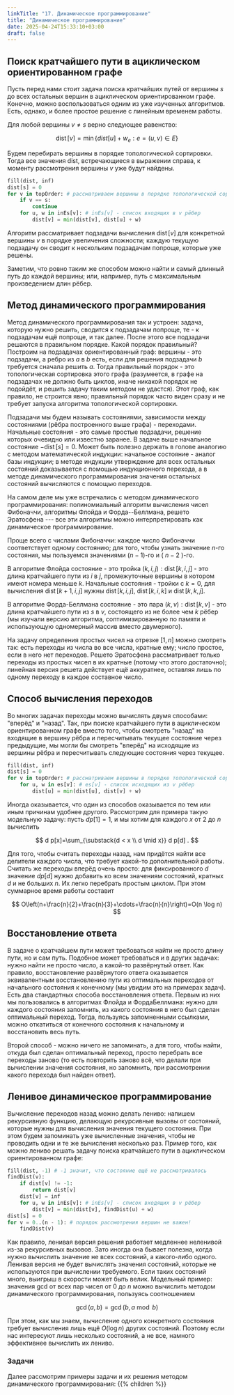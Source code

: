 ```yaml
---
linkTitle: "17. Динамическое программирование"
title: "Динамическое программирование"
date: 2025-04-24T15:33:10+03:00
draft: false
---
```



## Поиск кратчайшего пути в ациклическом ориентированном графе

Пусть перед нами стоит задача поиска кратчайших путей от вершины $s$ до всех остальных вершин в ациклическом ориентированном графе. Конечно, можно воспользоваться одним из уже изученных алгоритмов. Есть, однако, и более простое решение с линейным временем работы.

Для любой вершины $v \neq s$ верно следующее равенство:

$$
\operatorname{dist}[v]=\min \left\{d i s t[u]+w_{e}: e=(u, v) \in E\right\}
$$

Будем перебирать вершины в порядке топологической сортировки. Тогда все значения dist, встречающиеся в выражении справа, к моменту рассмотрения вершины $v$ уже будут найдены.
```py
fill(dist, inf)
dist[s] = 0
for v in topOrder: # рассматриваем вершины в порядке топологической сортировки
    if v == s:
        continue
    for u, w in inEs[v]: # inEs[v] - список входящих в v pëбep
        dist[v] = min(dist[v], dist[u] + w)
```

Алгоритм рассматривает подзадачи вычисления $\operatorname{dist}[v]$ для конкретной вершины $v$ в порядке увеличения сложности; каждую текущую подзадачу он сводит к нескольким подзадачам попроще, которые уже решены.

Заметим, что ровно таким же способом можно найти и самый длинный путь до каждой вершины; или, например, путь с максимальным произведением длин рёбер.

## Метод динамического программирования

Метод динамического программирования так и устроен: задача, которую нужно решить, сводится к подзадачам попроще, те - к подзадачам ещё попроще, и так далее. После этого все подзадачи решаются в правильном порядке. Какой порядок правильный? Построим на подзадачах ориентированный граф: вершины - это подзадачи, а ребро из $a$ в $b$ есть, если для решения подзадачи $b$ требуется сначала решить $a$. Тогда правильный порядок - это топологическая сортировка этого графа (разумеется, в графе на подзадачах не должно быть циклов, иначе никакой порядок не подойдёт, и решить задачу таким методом не удастся). Этот граф, как правило, не строится явно; правильный порядок часто виден сразу и не требует запуска алгоритма топологической сортировки.

Подзадачи мы будем называть состояниями, зависимости между состояниями (рёбра построенного выше графа) - переходами. Начальные состояния - это самые простые подзадачи, решение которых очевидно или известно заранее. В задаче выше начальное состояние $-\operatorname{dist}[s]=0$. Может быть полезно держать в голове аналогию с методом математической индукции: начальное состояние - аналог базы индукции; в методе индукции утверждение для всех остальных состояний доказывается с помощью индукционного перехода, а в методе динамического программирования значения остальных состояний вычисляются с помощью переходов.

На самом деле мы уже встречались с методом динамического программирования: полиномиальный алгоритм вычисления чисел Фибоначчи, алгоритмы Флойда и Форда--Беллмана, решето Эратосфена --- все эти алгоритмы можно интерпретировать как динамическое программирование.

Проще всего с числами Фибоначчи: каждое число Фибоначчи соответствует одному состоянию; для того, чтобы узнать значение $n$-го состояния, мы пользуемся значениями $(n-1)$-го и ( $n-2$ )-го.

В алгоритме Флойда состояние - это тройка $(k, i, j): \operatorname{dist}[k, i, j]$ - это длина кратчайшего пути из $i$ в $j$, промежуточные вершины в котором имеют номера меньше $k$. Начальные состояния - тройки с $k=0$, для вычисления $\operatorname{dist}[k+1, i, j]$ нужны $\operatorname{dist}[k, i, j]$, $\operatorname{dist}[k, i, k]$ и $\operatorname{dist}[k, k, j]$.

В алгоритме Форда-Беллмана состояние - это пара $(k, v): \operatorname{dist}[k, v]$ - это длина кратчайшего пути из $s$ в $v$, состоящего из не более чем $k$ рёбер (мы изучали версию алгоритма, соптимизированную по памяти и использующую одномерный массив вместо двумерного).

На задачу определения простых чисел на отрезке $[1, n]$ можно смотреть так: есть переходы из числа во все числа, кратные ему; число простое, если в него нет переходов. Решето Эратосфена рассматривает только переходы из простых чисел в их кратные (потому что этого достаточно); линейная версия решета действует ещё аккуратнее, оставляя лишь по одному переходу в каждое составное число.

## Способ вычисления переходов

Во многих задачах переходы можно вычислять двумя способами: "вперёд" и "назад". Так, при поиске кратчайшего пути в ациклическом ориентированном графе вместо того, чтобы смотреть "назад" на входящие в вершину рёбра и пересчитывать текущее состояние через предыдущие, мы могли бы смотреть "вперёд" на исходящие из вершины рёбра и пересчитывать следующие состояния через текущее.
```py
fill(dist, inf)
dist[s] = 0
for v in topOrder: # рассматриваем вершины в порядке топологической сортировки
    for u, w in es[v]: # es[v] - список исходящих из v рёбер
        dist[u] = min(dist[u], dist[v] + w)
```

Иногда оказывается, что один из способов оказывается по тем или иным причинам удобнее другого. Рассмотрим для примера такую модельную задачу: пусть $d p[1]=1$, и мы хотим для каждого $x$ от 2 до $n$ вычислить

$$
d p[x]=\sum_{\substack{d < x \\ d \mid x}} d p[d] .
$$

Для того, чтобы считать переходы назад, нам придётся найти все делители каждого числа, что требует какой-то дополнительной работы. Считать же переходы вперёд очень просто: для фиксированного $d$ значение $d p[d]$ нужно добавить ко всем значениям состояний, кратных $d$ и не больших $n$. Их легко перебрать простым циклом. При этом суммарное время работы составит

$$
O\left(n+\frac{n}{2}+\frac{n}{3}+\cdots+\frac{n}{n}\right)=O(n \log n)
$$

## Восстановление ответа

В задаче о кратчайшем пути может требоваться найти не просто длину пути, но и сам путь. Подобное может требоваться и в других задачах: нужно найти не просто число, а какой-то развёрнутый ответ. Как правило, восстановление развёрнутого ответа оказывается эквивалентным восстановлению пути из оптимальных переходов от начального состояния к конечному (мы увидим это на примерах задач). Есть два стандартных способа восстановления ответа. Первым из них мы пользовались в алгоритмах Флойда и ФордаБеллмана: нужно для каждого состояния запомнить, из какого состояния в него был сделан оптимальный переход. Тогда, пользуясь запомненными ссылками, можно откатиться от конечного состояния к начальному и восстановить весь путь.

Второй способ - можно ничего не запоминать, а для того, чтобы найти, откуда был сделан оптимальный переход, просто перебрать все переходы заново (то есть повторить заново всё, что делали при вычислении значения состояния, но запомнить, при рассмотрении какого перехода был найден ответ).

## Ленивое динамическое программирование

Вычисление переходов назад можно делать лениво: напишем рекурсивную функцию, делающую рекурсивные вызовы от состояний, которые нужны для вычисления значения текущего состояния. При этом будем запоминать уже вычисленные значения, чтобы не проводить одни и те же вычисления несколько раз. Пример того, как можно лениво решать задачу поиска кратчайшего пути в ациклическом ориентированном графе:
```py
fill(dist, -1) # -1 значит, что состояние ещё не рассматривалось
findDist(v):
    if dist[v] != -1:
        return dist[v]
    dist[v] = inf
    for u, w in inEs[v]: # inEs[v] - список входящих в v рёбер
        dist[v] = min(dist[v], findDist(u) + w)
dist[s] = 0
for v = 0..(n - 1): # порядок рассмотрения вершин не важен!
    findDist(v)
```

Как правило, ленивая версия решения работает медленнее неленивой из-за рекурсивных вызовов. Зато иногда она бывает полезна, когда нужно вычислить значение не всех состояний, а какого-либо одного. Ленивая версия не будет вычислять значения состояний, которые не используются при вычислении требуемого. Если таких состояний много, выигрыш в скорости может быть велик. Модельный пример: значения gcd от всех пар чисел от 0 до $n$ можно вычислить методом динамического программирования, пользуясь соотношением

$$
\operatorname{gcd}(a, b)=\operatorname{gcd}(b, a \bmod b)
$$

При этом, как мы знаем, вычисление одного конкретного состояния требует вычисления лишь ещё $O(\log n)$ других состояний. Поэтому если нас интересуют лишь несколько состояний, а не все, намного эффективнее вычислить их лениво.

### Задачи
Далее рассмотрим примеры задачи и их решения методом динамического программирования:
{{% children %}}